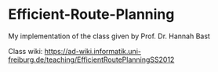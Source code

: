 # Efficient-Route-Planning
My implementation of the class given by Prof. Dr. Hannah Bast

Class wiki: https://ad-wiki.informatik.uni-freiburg.de/teaching/EfficientRoutePlanningSS2012

